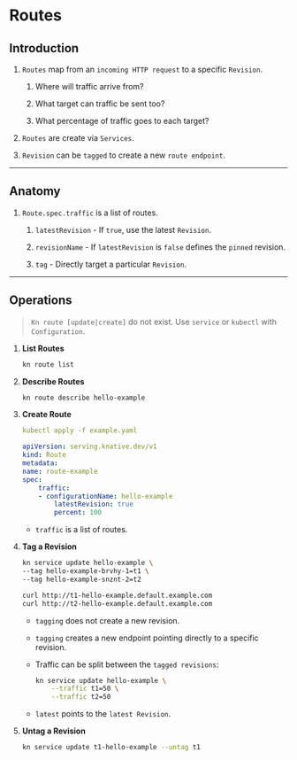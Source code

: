 # Routes

## Introduction

1. `Routes` map from an `incoming HTTP request` to a specific `Revision`.

    1. Where will traffic arrive from?

    2. What target can traffic be sent too?

    3. What percentage of traffic goes to each target?

2. `Routes` are create via `Services`.

3. `Revision` can be `tagged` to create a new `route endpoint`.

---

## Anatomy

1. `Route.spec.traffic` is a list of routes.

    1. `latestRevision` - If `true`, use the latest `Revision`.

    2. `revisionName` - If `latestRevision` is `false` defines the `pinned` revision.

    3. `tag` - Directly target a particular `Revision`.

---

## Operations

> `Kn route [update|create]` do not exist. Use `service` or `kubectl` with `Configuration`. 

1. __List Routes__

    ```bash
    kn route list
    ```

2. __Describe Routes__

    ```bash
    kn route describe hello-example
    ```

3. __Create Route__

    ```yaml
    kubectl apply -f example.yaml
    ```

    ```yaml
    apiVersion: serving.knative.dev/v1
    kind: Route
    metadata:
    name: route-example
    spec:
        traffic:
        - configurationName: hello-example
            latestRevision: true
            percent: 100
    ```

    * `traffic` is a list of routes.

4. __Tag a Revision__

    ```bash
    kn service update hello-example \
    --tag hello-example-brvhy-1=t1 \
    --tag hello-example-snznt-2=t2
    ```

    ```bash
    curl http://t1-hello-example.default.example.com
    curl http://t2-hello-example.default.example.com
    ```

    * `tagging` does not create a new revision.

    * `tagging` creates a new endpoint pointing directly to a specific revision.

    * Traffic can be split between the `tagged revisions`:

        ```bash
        kn service update hello-example \
            --traffic t1=50 \
            --traffic t2=50
        ```
    
    * `latest` points to the `latest Revision`.

5. __Untag a Revision__

    ```bash
    kn service update t1-hello-example --untag t1
    ```


